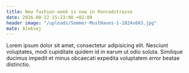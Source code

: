 ```yaml
---
title: New fashion week is now in Konradstrasse
date: 2016-08-22 15:23:00 +02:00
header image: "/uploads/Sommer-MustHaves-1-1024x683.jpg"
mate: Aleksej
---
```


Lorem ipsum dolor sit amet, consectetur adipisicing elit. Nesciunt voluptates, modi cupiditate quidem id in earum ut odio soluta. Similique ducimus impedit et minus obcaecati expedita voluptatem error beatae distinctio.

